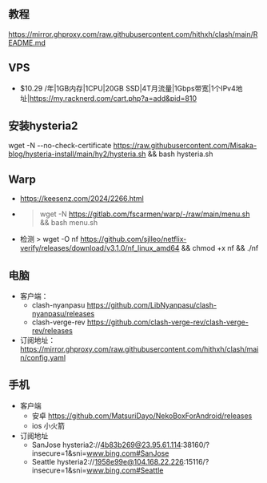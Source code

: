 ## 教程
https://mirror.ghproxy.com/raw.githubusercontent.com/hithxh/clash/main/README.md


## VPS
- $10.29 /年|1GB内存|1CPU|20GB SSD|4T月流量|1Gbps带宽|1个IPv4地址|https://my.racknerd.com/cart.php?a=add&pid=810

## 安装hysteria2
wget -N --no-check-certificate https://raw.githubusercontent.com/Misaka-blog/hysteria-install/main/hy2/hysteria.sh && bash hysteria.sh

## Warp 
- https://keesenz.com/2024/2266.html
- > wget -N https://gitlab.com/fscarmen/warp/-/raw/main/menu.sh && bash menu.sh
- 检测 > wget -O nf https://github.com/sjlleo/netflix-verify/releases/download/v3.1.0/nf_linux_amd64 && chmod +x nf && ./nf


## 电脑
- 客户端：
  - clash-nyanpasu https://github.com/LibNyanpasu/clash-nyanpasu/releases
  - clash-verge-rev https://github.com/clash-verge-rev/clash-verge-rev/releases
- 订阅地址： https://mirror.ghproxy.com/raw.githubusercontent.com/hithxh/clash/main/config.yaml

## 手机
- 客户端
  - 安卓 https://github.com/MatsuriDayo/NekoBoxForAndroid/releases
  - ios 小火箭
- 订阅地址
  - SanJose hysteria2://4b83b269@23.95.61.114:38160/?insecure=1&sni=www.bing.com#SanJose
  - Seattle hysteria2://1958e99e@104.168.22.226:15116/?insecure=1&sni=www.bing.com#Seattle
